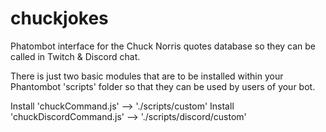 # chuckjokes
Phatombot interface for the Chuck Norris quotes database so they can be called in Twitch &amp; Discord chat.

There is just two basic modules that are to be installed within your Phantombot 'scripts' folder so that they can be used
by users of your bot.

Install 'chuckCommand.js' --> './scripts/custom'
Install 'chuckDiscordCommand.js' --> './scripts/discord/custom' 